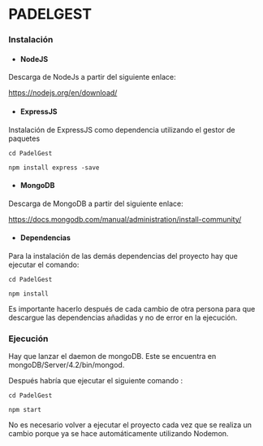 # PADELGEST

### Instalación

* #### NodeJS

Descarga de NodeJs a partir del siguiente enlace: 

<https://nodejs.org/en/download/>



* #### ExpressJS

Instalación de ExpressJS como dependencia utilizando el gestor de paquetes 

` cd PadelGest `

`npm install express -save`



+ #### MongoDB

Descarga de MongoDB a partir del siguiente enlace:

<https://docs.mongodb.com/manual/administration/install-community/>



+ #### Dependencias

Para la instalación de las demás dependencias del proyecto hay que ejecutar el comando:

`cd PadelGest`

`npm install`

Es importante hacerlo después de cada cambio de otra persona para que descargue las dependencias añadidas y no de error en la ejecución.



### Ejecución

Hay que lanzar el daemon de mongoDB. Este se encuentra en mongoDB/Server/4.2/bin/mongod.

Después habría que ejecutar el siguiente comando :

`cd PadelGest`

`npm start`

No es necesario volver a ejecutar el proyecto cada vez que se realiza un cambio porque ya se hace automáticamente utilizando Nodemon.






